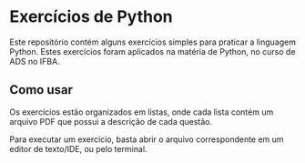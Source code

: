 # Exercícios de Python

Este repositório contém alguns exercícios simples para praticar a linguagem Python. Estes exercícios foram aplicados na matéria de Python, no curso de ADS no IFBA.

## Como usar

Os exercícios estão organizados em listas, onde cada lista contém um arquivo PDF que possui a descrição de cada questão.

Para executar um exercício, basta abrir o arquivo correspondente em um editor de texto/IDE, ou pelo terminal.
